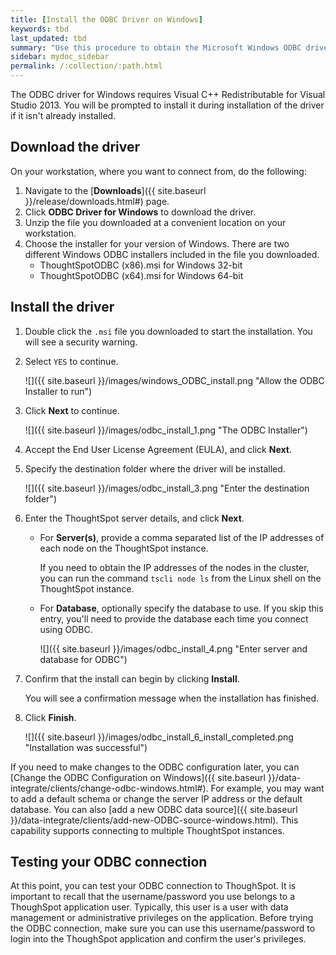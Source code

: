 ```yaml
---
title: [Install the ODBC Driver on Windows]
keywords: tbd
last_updated: tbd
summary: "Use this procedure to obtain the Microsoft Windows ODBC driver and install it."
sidebar: mydoc_sidebar
permalink: /:collection/:path.html
---
```


The ODBC driver for Windows requires Visual C++ Redistributable for Visual
Studio 2013. You will be prompted to install it during installation of the
driver if it isn't already installed.  

## Download the driver

On your workstation, where you want to connect from, do the following:

1. Navigate to the [**Downloads**]({{ site.baseurl }}/release/downloads.html#) page.
2. Click **ODBC Driver for Windows** to download the driver.
3. Unzip the file you downloaded at a convenient location on your workstation.
4. Choose the installer for your version of Windows.
   There are two different Windows ODBC installers included in the file you downloaded.
    -   ThoughtSpotODBC (x86).msi for Windows 32-bit
    -   ThoughtSpotODBC (x64).msi for Windows 64-bit

## Install the driver

1. Double click the `.msi` file you downloaded to start the installation.
   You will see a security warning.
2. Select `YES` to continue.

     ![]({{ site.baseurl }}/images/windows_ODBC_install.png "Allow the ODBC Installer to run")

3. Click **Next** to continue.

     ![]({{ site.baseurl }}/images/odbc_install_1.png "The ODBC Installer")

4. Accept the End User License Agreement (EULA), and click **Next**.
5. Specify the destination folder where the driver will be installed.

     ![]({{ site.baseurl }}/images/odbc_install_3.png "Enter the destination folder")

6. Enter the ThoughtSpot server details, and click **Next**.

    - For **Server(s)**, provide a comma separated list of the IP addresses of each node on the ThoughtSpot instance.

      If you need to obtain the IP addresses of the nodes in the cluster, you can run the command `tscli node ls` from the Linux shell on the ThoughtSpot instance.

    - For **Database**, optionally specify the database to use. If you skip this entry, you'll need to provide the database each time you connect using ODBC.

      ![]({{ site.baseurl }}/images/odbc_install_4.png "Enter server and database for ODBC")

7.  Confirm that the install can begin by clicking **Install**.

    You will see a confirmation message when the installation has finished.

8.  Click **Finish**.

     ![]({{ site.baseurl }}/images/odbc_install_6_install_completed.png "Installation was successful")

If you need to make changes to the ODBC configuration later, you can [Change the
ODBC Configuration on Windows]({{ site.baseurl
}}/data-integrate/clients/change-odbc-windows.html#). For example, you may want
to add a default schema or change the server IP address or the default database.
You can also [add a new ODBC data source]({{ site.baseurl
}}/data-integrate/clients/add-new-ODBC-source-windows.html). This capability
supports connecting to multiple ThoughtSpot instances.


## Testing your ODBC connection

At this point, you can test your ODBC connection to ThoughSpot.  It is important
to recall that the username/password you use belongs to a ThoughSpot application
user. Typically, this user is a user with data management or administrative
privileges on the application. Before trying the ODBC connection, make sure
you can use this username/password to login into the ThoughSpot application and
confirm the user's privileges.
